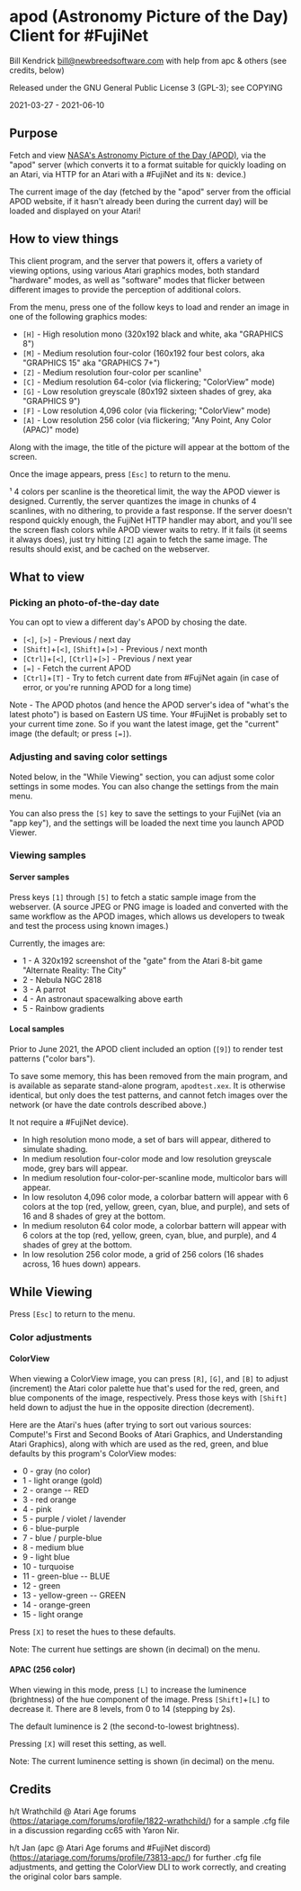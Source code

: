 apod (Astronomy Picture of the Day) Client for #FujiNet
=======================================================

Bill Kendrick bill@newbreedsoftware.com
with help from apc & others (see credits, below)

Released under the GNU General Public License 3 (GPL-3);
see COPYING

2021-03-27 - 2021-06-10

## Purpose
Fetch and view [NASA's Astronomy Picture of the Day (APOD)](https://apod.nasa.gov/apod/),
via the "apod" server (which converts it to a format suitable for quickly loading on
an Atari, via HTTP for an Atari with a #FujiNet and its `N:` device.)

The current image of the day (fetched by the "apod" server from the
official APOD website, if it hasn't already been during the current day)
will be loaded and displayed on your Atari!

## How to view things
This client program, and the server that powers it, offers
a variety of viewing options, using various Atari graphics modes,
both standard "hardware" modes, as well as "software" modes
that flicker between different images to provide the perception
of additional colors.

From the menu, press one of the follow keys to load and render
an image in one of the following graphics modes:

- `[H]` - High resolution mono (320x192 black and white, aka "GRAPHICS 8")
- `[M]` - Medium resolution four-color (160x192 four best colors, aka "GRAPHICS 15" aka "GRAPHICS 7+")
- `[Z]` - Medium resolution four-color per scanline¹
- `[C]` - Medium resolution 64-color (via flickering; "ColorView" mode)
- `[G]` - Low resolution greyscale (80x192 sixteen shades of grey, aka "GRAPHICS 9")
- `[F]` - Low resolution 4,096 color (via flickering; "ColorView" mode)
- `[A]` - Low resolution 256 color (via flickering; "Any Point, Any Color (APAC)" mode)

Along with the image, the title of the picture will appear at the bottom of the screen.

Once the image appears, press `[Esc]` to return to the menu.

¹ 4 colors per scanline is the theoretical limit, the way the
APOD viewer is designed.  Currently, the server quantizes the
image in chunks of 4 scanlines, with no dithering, to provide
a fast response.  If the server doesn't respond quickly enough,
the FujiNet HTTP handler may abort, and you'll see the screen
flash colors while APOD viewer waits to retry.  If it fails
(it seems it always does), just try hitting `[Z]` again to
fetch the same image.  The results should exist, and be cached
on the webserver.

## What to view

### Picking an photo-of-the-day date
You can opt to view a different day's APOD by chosing the date.

- `[<]`, `[>]` - Previous / next day
- `[Shift]`+`[<]`, `[Shift]`+`[>]` - Previous / next month
- `[Ctrl]`+`[<]`, `[Ctrl]`+`[>]` - Previous / next year
- `[=]` - Fetch the current APOD
- `[Ctrl]`+`[T]` - Try to fetch current date from #FujiNet again (in case of error, or you're running APOD for a long time)

Note - The APOD photos (and hence the APOD server's idea of
"what's the latest photo") is based on Eastern US time.
Your #FujiNet is probably set to your current time zone.
So if you want the latest image, get the "current" image
(the default; or press `[=]`).

### Adjusting and saving color settings
Noted below, in the "While Viewing" section, you can adjust
some color settings in some modes.  You can also change the
settings from the main menu.

You can also press the `[S]` key to save the settings
to your FujiNet (via an "app key"), and the settings will
be loaded the next time you launch APOD Viewer.

### Viewing samples
#### Server samples
Press keys `[1]` through `[5]` to fetch a static sample image
from the webserver.  (A source JPEG or PNG image is loaded and
converted with the same workflow as the APOD images, which allows
us developers to tweak and test the process using known images.)

Currently, the images are:

- 1 - A 320x192 screenshot of the "gate" from the Atari 8-bit game "Alternate Reality: The City"
- 2 - Nebula NGC 2818
- 3 - A parrot
- 4 - An astronaut spacewalking above earth
- 5 - Rainbow gradients

#### Local samples
Prior to June 2021, the APOD client included an option (`[9]`)
to render test patterns ("color bars").

To save some memory, this has been removed from the main program,
and is available as separate stand-alone program, `apodtest.xex`.
It is otherwise identical, but only does the test patterns,
and cannot fetch images over the network (or have the date controls
described above.)

It not require a #FujiNet device).

- In high resolution mono mode, a set of bars will appear, dithered to simulate shading.
- In medium resolution four-color mode and low resolution greyscale mode, grey bars will appear.
- In medium resolution four-color-per-scanline mode, multicolor bars will appear.
- In low resoluton 4,096 color mode, a colorbar battern will appear with 6 colors at the top (red, yellow, green, cyan, blue, and purple), and sets of 16 and 8 shades of grey at the bottom.
- In medium resoluton 64 color mode, a colorbar battern will appear with 6 colors at the top (red, yellow, green, cyan, blue, and purple), and 4 shades of grey at the bottom.
- In low resolution 256 color mode, a grid of 256 colors (16 shades across, 16 hues down) appears.

## While Viewing
Press `[Esc]` to return to the menu.

### Color adjustments
#### ColorView
When viewing a ColorView image, you can press `[R]`, `[G]`, and
`[B]` to adjust (increment) the Atari color palette hue that's
used for the red, green, and blue components of the image,
respectively.  Press those keys with `[Shift]` held down to adjust
the hue in the opposite direction (decrement).

Here are the Atari's hues (after trying to sort out various sources:
Compute!'s First and Second Books of Atari Graphics, and
Understanding Atari Graphics), along with which are used as the
red, green, and blue defaults by this program's ColorView modes:

- 0 - gray (no color)
- 1 - light orange (gold)
- 2 - orange -- RED
- 3 - red orange
- 4 - pink
- 5 - purple / violet / lavender
- 6 - blue-purple
- 7 - blue / purple-blue
- 8 - medium blue
- 9 - light blue
- 10 - turquoise
- 11 - green-blue -- BLUE
- 12 - green
- 13 - yellow-green -- GREEN
- 14 - orange-green
- 15 - light orange

Press `[X]` to reset the hues to these defaults.

Note: The current hue settings are shown (in decimal)
on the menu.

#### APAC (256 color)
When viewing in this mode, press `[L]` to increase the
luminence (brightness) of the hue component of the image.
Press `[Shift]`+`[L]` to decrease it.  There are 8 levels,
from 0 to 14 (stepping by 2s).

The default luminence is 2 (the second-to-lowest brightness).

Pressing `[X]` will reset this setting, as well.

Note: The current luminence setting is shown (in decimal)
on the menu.

## Credits

h/t Wrathchild @ Atari Age forums
(https://atariage.com/forums/profile/1822-wrathchild/)
for a sample .cfg file in a discussion regarding cc65
with Yaron Nir.

h/t Jan (apc @ Atari Age forums and #FujiNet discord)
(https://atariage.com/forums/profile/73813-apc/)
for further .cfg file adjustments, and getting the
ColorView DLI to work correctly, and creating the original
color bars sample.

